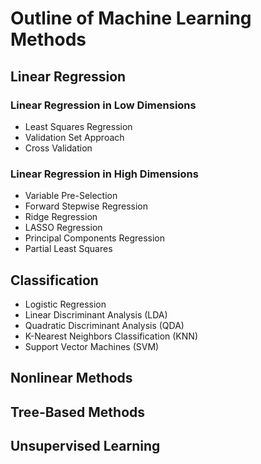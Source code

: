 # Outline of Machine Learning Methods

## Linear Regression

### Linear Regression in Low Dimensions

- Least Squares Regression
- Validation Set Approach
- Cross Validation

### Linear Regression in High Dimensions

- Variable Pre-Selection
- Forward Stepwise Regression
- Ridge Regression
- LASSO Regression
- Principal Components Regression
- Partial Least Squares

## Classification

- Logistic Regression
- Linear Discriminant Analysis (LDA)
- Quadratic Discriminant Analysis (QDA)
- K-Nearest Neighbors Classification (KNN)
- Support Vector Machines (SVM)

## Nonlinear Methods

## Tree-Based Methods

## Unsupervised Learning
